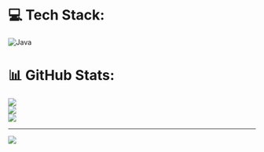 
# 💻 Tech Stack:
![Java](https://img.shields.io/badge/java-%23ED8B00.svg?style=for-the-badge&logo=openjdk&logoColor=white)
# 📊 GitHub Stats:
![](https://github-readme-stats.vercel.app/api?username=manisha-Official18&theme=dark&hide_border=false&include_all_commits=false&count_private=false)<br/>
![](https://github-readme-streak-stats.herokuapp.com/?user=manisha-Official18&theme=dark&hide_border=false)<br/>
![](https://github-readme-stats.vercel.app/api/top-langs/?username=manisha-Official18&theme=dark&hide_border=false&include_all_commits=false&count_private=false&layout=compact)

---
[![](https://visitcount.itsvg.in/api?id=manisha-Official18&icon=0&color=0)](https://visitcount.itsvg.in)

<!-- Proudly created with GPRM ( https://gprm.itsvg.in ) -->
